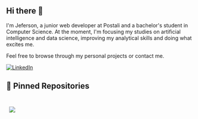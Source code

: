 ## Hi there 👋

I'm Jeferson, a junior web developer at Postali and a bachelor's student in Computer Science.
At the moment, I'm focusing my studies on artificial intelligence and data science, improving my analytical skills and doing what excites me.

Feel free to browse through my personal projects or contact me.

[![LinkedIn][linkedin-shield]][jeferson-linkedin-url]

## 📌 Pinned Repositories

<br>

<a href="https://github.com/Jeferson-Filho/ChestXRayClassification">
  <img align="center" style="margin:0.5rem" src="https://github-readme-stats.vercel.app/api/pin/?username=Jeferson-Filho&repo=ChestXRayClassification&title_color=ffffff&text_color=c9cacc&icon_color=4AB197&bg_color=1A2B34" />
</a>

<!--
**Jeferson-Filho/Jeferson-Filho** is a ✨ _special_ ✨ repository because its `README.md` (this file) appears on your GitHub profile.

Here are some ideas to get you started:

- 🔭 I’m currently working on ...
- 🌱 I’m currently learning ...
- 👯 I’m looking to collaborate on ...
- 🤔 I’m looking for help with ...
- 💬 Ask me about ...
- 📫 How to reach me: ...
- 😄 Pronouns: ...
- ⚡ Fun fact: ...
-->

[linkedin-shield]: https://img.shields.io/badge/-LinkedIn-black.svg?style=for-the-badge&logo=linkedin&colorB=555
[linkedin-url]: https://linkedin.com/in/othneildrew
[jeferson-linkedin-url]: https://www.linkedin.com/in/jdietrichfho/
